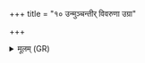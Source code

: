 +++
title = "१० उन्मुञ्चन्तीर् विवरुणा उग्रा"

+++
<details><summary>मूलम् (GR)</summary>

उन्मुञ्चन्तीर् विवरुणा  
उग्रा या विषदूषनीर्  
अथो बलासनाशनीः ।  
रक्षोनाशनीः कृत्यादूषणीश् च  
यास् ता इहा यन्त्व् ओषधीः ॥
</details>